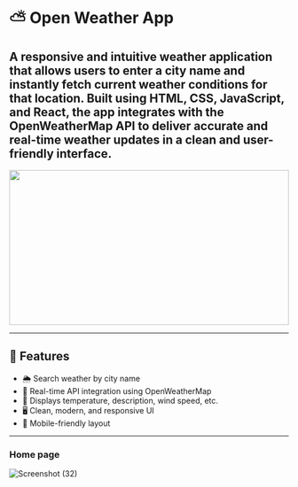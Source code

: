# ⛅ Open Weather App

A responsive and intuitive weather application that allows users to enter a city name and instantly fetch current weather conditions for that location. Built using **HTML**, **CSS**, **JavaScript**, and **React**, the app integrates with the **OpenWeatherMap API** to deliver accurate and real-time weather updates in a clean and user-friendly interface.
---

<img src="https://miro.medium.com/v2/resize:fit:1200/1*BUWY8auGO0PNTj6eIgXvPA.png" width="100%" height="280px" />


---

## 🚀 Features

- 🌦️ Search weather by city name
- 🔁 Real-time API integration using OpenWeatherMap
- 📍 Displays temperature, description, wind speed, etc.
- 🖥️ Clean, modern, and responsive UI
- 📱 Mobile-friendly layout

---

###  Home page
![Screenshot (32)](https://github.com/user-attachments/assets/68fefb3a-4f5e-45fb-9cec-e29a09f1917f)
